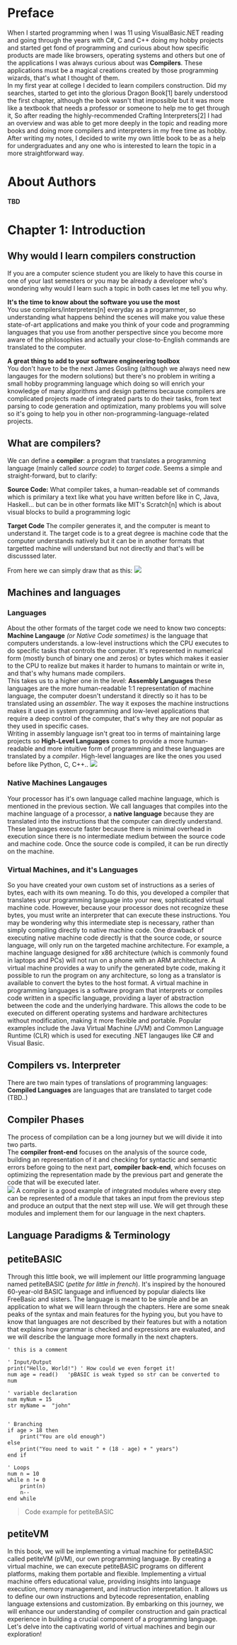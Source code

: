 # Preface
When I started programming when I was 11 using VisualBasic.NET reading and going through the years with C#, C and C++ doing my hobby projects and started get fond of programming and curious about how specific products are made like browsers, operating systems and others but one of the applications I was always curious about was **Compilers**. These applications must be a magical creations created by those programming wizards, that's what I thought of them.  
In my first year at college I decided to learn compilers construction. Did my searches, started to get into the glorious Dragon Book[1] barely understood the first chapter, although the book wasn't that impossible but it was more like a textbook that needs a professor or someone to help me to get through it, So after reading the highly-recommended Crafting Interpreters[2] I had an overview and was able to get more deeply in the topic and reading more books and doing more compilers and interpreters in my free time as hobby.  
After writing my notes, I decided to write my own little book to be as a help for undergraduates and any one who is interested to learn the topic in a more straightforward way.

# About Authors
**TBD**

# Chapter 1: Introduction
## Why would I learn compilers construction
If you are a computer science student you are likely to have this course in one of your last semesters or you may be already a developer who's wondering why would I learn such a topic in both cases let me tell you why.  

**It's the time to know about the software you use the most**  
You use compilers/interpreters[n] everyday as a programmer, so understanding what happens behind the scenes will make you value these state-of-art applications and make you think of your code and programming languages that you use from another perspective since you become more aware of the philosophies and actually your close-to-English commands are translated to the computer.  

**A great thing to add to your software engineering toolbox**  
You don't have to be the next James Gosling (although we always need new langauges for the modern solutions) but there's no problem in writing a small hobby programming language which doing so will enrich your knowledge of many algorithms and design patterns because compilers are complicated projects made of integrated parts to do their tasks, from text parsing to code generation and optimization, many problems you will solve so it's going to help you in other non-programming-language-related projects.  

## What are compilers?
We can define a **compiler**: a program that translates a programming language (mainly called _source code_) to _target code_. Seems a simple and straight-forward, but to clarify:

**Source Code:** What compiler takes, a human-readable set of commands which is primilary a text like what you have written before like in C, Java, Haskell... but can be in other formats like MIT's Scratch[n] which is about visual blocks to build a programming logic

**Target Code** The compiler generates it, and the computer is meant to understand it. The target code is to a great degree is machine code that the computer understands natively but it can be in another formats that targetted machine will understand but not directly and that's will be discusssed later.

From here we can simply draw that as this:
![](images/chp1/fig1-1.PNG)

## Machines and languages
### Languages
About the other formats of the target code we need to know two concepts: **Machine Langauge** *(or Native Code sometimes)* is the language that computers understands. a low-level instructions which the CPU executes to do specific tasks that controls the computer. It's represented in numerical form (mostly bunch of binary one and zeros) or bytes which makes it easier to the CPU to realize but makes it harder to humans to maintain or write in, and that's why humans made compilers.  
This takes us to a higher one in the level: **Assembly Languages** these languages are the more human-readable 1:1 representation of machine language, the computer doesn't understand it directly so it has to be translated using an *assembler*. The way it exposes the machine instructions makes it used in system programming and low-level applications that require a deep control of the computer, that's why they are not popular as they used in specific cases.  
Writing in assembly language isn't great too in terms of maintaining large projects so **High-Level Languages** comes to provide a more human-readable and more intuitive form of programming and these languages are translated by a *compiler*. High-level languages are like the ones you used before like Python, C, C++.. 
![](images/chp1/fig1-2.PNG) 

### Native Machines Langauges
Your processor has it's own language called machine language, which is mentioned in the previous section. We call languages that compiles into the machine language of a processor, a **native language** because they are translated into the instructions that the computer can directly understand. These languages execute faster because there is minimal overhead in execution since there is no intermediate medium between the source code and machine code. Once the source code is compiled, it can be run directly on the machine.

### Virtual Machines, and it's Languages
So you have created your own custom set of instructions as a series of bytes, each with its own meaning. To do this, you developed a compiler that translates your programming language into your new, sophisticated virtual machine code. However, because your processor does not recognize these bytes, you must write an interpreter that can execute these instructions. You may be wondering why this intermediate step is necessary, rather than simply compiling directly to native machine code. One drawback of executing native machine code directly is that the source code, or source language, will only run on the targeted machine architecture. For example, a machine language designed for x86 architecture (which is commonly found in laptops and PCs) will not run on a phone with an ARM architecture. A virtual machine provides a way to unify the generated byte code, making it possible to run the program on any architecture, so long as a translator is available to convert the bytes to the host format.
A virtual machine in programming languages is a software program that interprets or compiles code written in a specific language, providing a layer of abstraction between the code and the underlying hardware. This allows the code to be executed on different operating systems and hardware architectures without modification, making it more flexible and portable. Popular examples include the Java Virtual Machine (JVM) and Common Language Runtime (CLR) which is used for executing .NET langauges like C# and Visual Basic.
## Compilers vs. Interpreter
There are two main types of translations of programming languages:  
**Compiled Languages** are languages that are translated to target code (TBD..)


## Compiler Phases
The process of compilation can be a long journey but we will divide it into two parts.  
The **compiler front-end** focuses on the analysis of the source code, building an representation of it and checking for syntactic and semantic errors before going to the next part, **compiler back-end**, which focuses on optimizing the representation made by the previous part and generate the code that will be executed later.  
![](images/chp1/fig1-4.PNG)
A compiler is a good example of integrated modules where every step can be represented of a module that takes an input from the previous step and produce an output that the next step will use.
We will get through these modules and implement them for our language in the next chapters.

## Language  Paradigms & Terminology

## petiteBASIC
Through this little book, we will implement our little programming language named petiteBASIC (*petite for little in french*). It's inspired by the honoured 60-year-old BASIC language and influenced by popular dialects like FreeBasic and sisters. The language is meant to be simple and be an application to what we will learn through the chapters.
Here are some sneak peaks of the syntax and main features for the hyping you, but you have to know that languages are not described by their features but with a notation that explains how grammar is checked and expressions are evaluated, and we will describe the language more formally in the next chapters.

```basic
' this is a comment

' Input/Output
print("Hello, World!") ' How could we even forget it!
num age = read()   'pBASIC is weak typed so str can be converted to num

' variable declaration
num myNum = 15 
str myName =  "john"


' Branching
if age > 18 then
    print("You are old enough")
else
    print("You need to wait " + (18 - age) + " years")
end if

' Loops
num n = 10
while n != 0
    print(n)
    n--
end while
```
> Code example for petiteBASIC

## petiteVM
In this book, we will be implementing a virtual machine for petiteBASIC called petiteVM (pVM), our own programming language. By creating a virtual machine, we can execute petiteBASIC programs on different platforms, making them portable and flexible. Implementing a virtual machine offers educational value, providing insights into language execution, memory management, and instruction interpretation. It allows us to define our own instructions and bytecode representation, enabling language extensions and customization. By embarking on this journey, we will enhance our understanding of compiler construction and gain practical experience in building a crucial component of a programming language. Let's delve into the captivating world of virtual machines and begin our exploration!